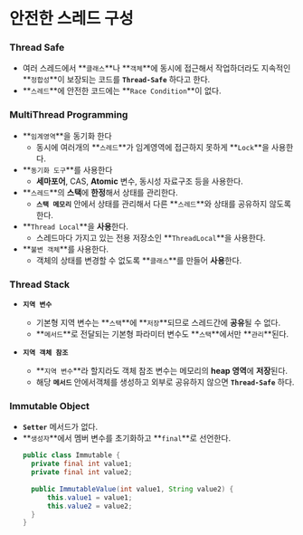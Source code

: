 # 안전한 스레드 구성

### Thread Safe

- 여러 스레드에서 **`클래스`**나 **`객체`**에 동시에 접근해서 작업하더라도 지속적인 **`정합성`**이 보장되는 코드를 **`Thread-Safe`** 하다고 한다.
- **`스레드`**에 안전한 코드에는 **`Race Condition`**이 없다.

### MultiThread Programming

- **`임계영역`**을 동기화 한다
    - 동시에 여러개의 **`스레드`**가 임계영역에 접근하지 못하게 **`Lock`**을 사용한다.
- **`동기화 도구`**를 사용한다
    - **세마포어**, CAS, **Atomic** 변수, 동시성 자료구조 등을 사용한다.
- **`스레드`**의 **스택**에 **한정**해서 상태를 관리한다.
    - **`스택 메모리`** 안에서 상태를 관리해서 다른 **`스레드`**와 상태를 공유하지 않도록 한다.
- **`Thread Local`**을 **사용**한다.
    - 스레드마다 가지고 있는 전용 저장소인 **`ThreadLocal`**을 사용한다.
- **`불변 객체`**를 사용한다.
    - 객체의 상태를 변경할 수 없도록 **`클래스`**를 만들어 **사용**한다.

### Thread Stack

- **`지역 변수`**
    - 기본형 지역 변수는 **`스택`**에 **`저장`**되므로 스레드간에 **공유**될 수 없다.
    - **`메서드`**로 전달되는 기본형 파라미터 변수도 **`스택`**에서만 **`관리`**된다.

- **`지역 객체 참조`**
    - **`지역 변수`**라 할지라도 객체 참조 변수는 메모리의 **heap 영역**에 **저장**된다.
    - 해당 **`메서드`** 안에서객체를 생성하고 외부로 공유하지 않으면 **`Thread-Safe`** 하다.

### Immutable Object

- **`Setter`** 메서드가 없다.
- **`생성자`**에서 멤버 변수를 초기화하고 **`final`**로 선언한다.
  ```java
  public class Immutable {
  	private final int value1;
  	private final int value2;
  	
  	public ImmutableValue(int value1, String value2) {
  		this.value1 = value1;
  		this.value2 = value2;
  	}
  }
  ```
